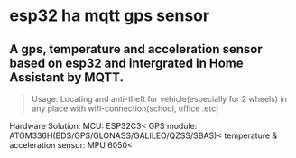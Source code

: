 # esp32 ha mqtt gps sensor
## A gps, temperature and acceleration sensor based on esp32 and intergrated in Home Assistant by MQTT.
>Usage: Locating and anti-theft for vehicle(especially for 2 wheels) in any place with wifi-connection(school, office .etc)

Hardware Solution:
MCU: ESP32C3<
GPS module: ATGM336H(BDS/GPS/GLONASS/GALILEO/QZSS/SBAS)<
temperature & acceleration sensor: MPU 6050<
